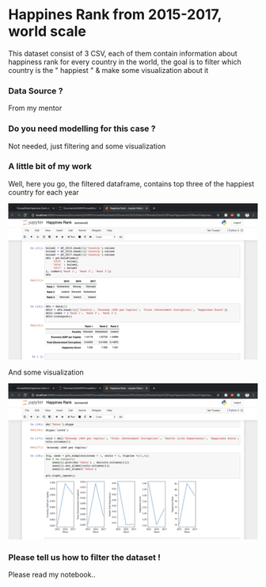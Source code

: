 # Happines Rank from 2015-2017, world scale

This dataset consist of 3 CSV, each of them contain information about happiness rank for every country in the world, the goal is to filter which country is the " happiest " & make some visualization about it

### Data Source ?

From my mentor

### Do you need modelling for this case ?

Not needed, just filtering and some visualization

### A little bit of my work

Well, here you go, the filtered dataframe, contains top three of the happiest country for each year

![h1](Images/h1.png)

And some visualization

![h2](Images/h2.png)


### Please tell us how to filter the dataset !

Please read my notebook..

